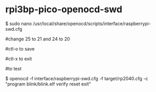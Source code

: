 # rpi3bp-pico-openocd-swd

$ sudo nano /usr/local/share/openocd/scripts/interface/raspberrypi-swd.cfg 

#change 25 to 21 and 24 to 20

#ctl-o to save

#ctl-x to exit

#to test

$ openocd -f interface/raspberrypi-swd.cfg -f target/rp2040.cfg -c "program blink/blink.elf verify reset exit"
